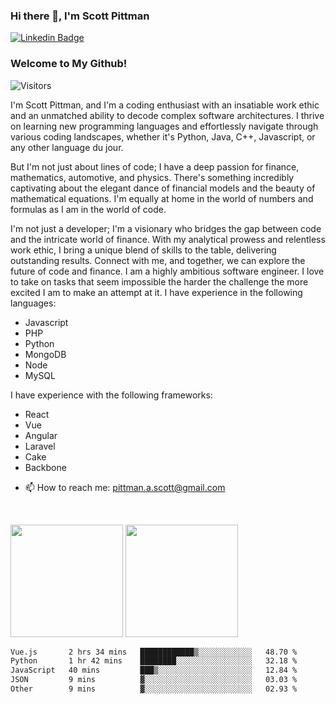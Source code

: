 ### Hi there 👋, I'm <a href="https://www.linkedin.com/in/scott-pittman" style="text-decoration: none;">Scott Pittman</a>
[![Linkedin Badge](https://img.shields.io/badge/-LinkedIn-0e76a8?style=flat-square&logo=Linkedin&logoColor=white)](https://linkedin.com/in/scott-pittman)

### Welcome to My Github!
![Visitors](https://api.visitorbadge.io/api/visitors?path=https%3A%2F%2Fgithub.com%2Fpittmans1%2Fgithub-visitors-badge&labelColor=%232ccce4&countColor=%2337d67a)

I'm Scott Pittman, and I'm a coding enthusiast with an insatiable work ethic and an unmatched ability to decode complex software architectures. I thrive on learning new programming languages and effortlessly navigate through various coding landscapes, whether it's Python, Java, C++, Javascript, or any other language du jour.

But I'm not just about lines of code; I have a deep passion for finance, mathematics, automotive, and physics. There's something incredibly captivating about the elegant dance of financial models and the beauty of mathematical equations. I'm equally at home in the world of numbers and formulas as I am in the world of code.

I'm not just a developer; I'm a visionary who bridges the gap between code and the intricate world of finance. With my analytical prowess and relentless work ethic, I bring a unique blend of skills to the table, delivering outstanding results. Connect with me, and together, we can explore the future of code and finance.
I am a highly ambitious software engineer. I love to take on tasks that seem impossible the harder the challenge the more excited I am to make an attempt at it. I have experience in the following languages:
* Javascript
* PHP
* Python
* MongoDB
* Node
* MySQL
  
I have experience with the following frameworks:
* React
* Vue
* Angular
* Laravel
* Cake
* Backbone

- 📫 How to reach me: [pittman.a.scott@gmail.com](mailto:pittman.a.scott@gmail.com)

<!--
**pittmans1/pittmans1** is a ✨ _special_ ✨ repository because its `README.md` (this file) appears on your GitHub profile.

Here are some ideas to get you started:

- 🔭 I’m currently working on ...
- 🌱 I’m currently learning ...
- 👯 I’m looking to collaborate on ...
- 🤔 I’m looking for help with ...
- 💬 Ask me about ...

- ⚡ Fun fact: ...
-->
</br>
<p>
  <img height="180em" src="https://github-readme-stats.vercel.app/api?username=pittmans1&show_icons=true&hide_border=true&&count_private=true&include_all_commits=true" />
 <img height="180em" src="https://github-readme-stats.vercel.app/api/top-langs/?username=pittmans1&exclude_repo=KNN-Image-Classification&show_icons=true&hide_border=true&layout=compact&langs_count=8"/>
</p>
<!--START_SECTION:waka-->

```txt
Vue.js       2 hrs 34 mins   ████████████▒░░░░░░░░░░░░   48.70 %
Python       1 hr 42 mins    ████████░░░░░░░░░░░░░░░░░   32.18 %
JavaScript   40 mins         ███▒░░░░░░░░░░░░░░░░░░░░░   12.84 %
JSON         9 mins          ▓░░░░░░░░░░░░░░░░░░░░░░░░   03.03 %
Other        9 mins          ▓░░░░░░░░░░░░░░░░░░░░░░░░   02.93 %
```

<!--END_SECTION:waka-->
